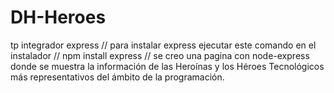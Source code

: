 # DH-Heroes
tp integrador express //
para instalar express ejecutar este comando en el instalador // 
npm install express // 
se creo una pagina con node-express donde se muestra la  información de las Heroínas y los Héroes Tecnológicos más representativos del ámbito de la programación.
